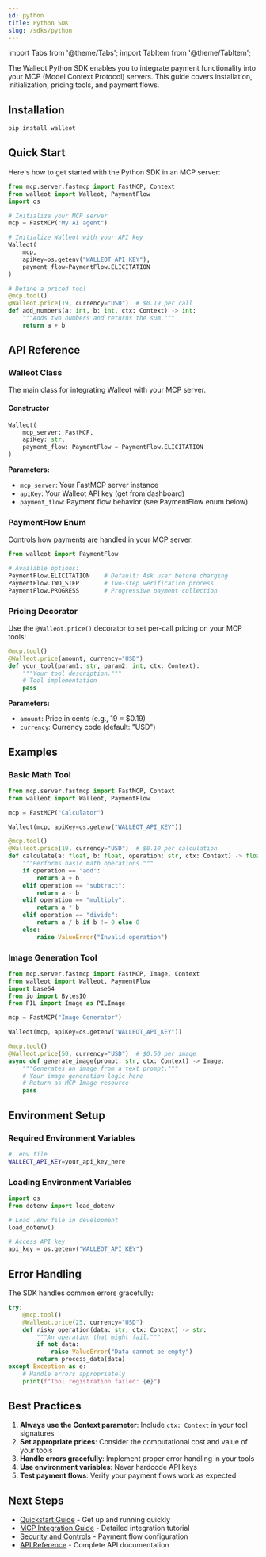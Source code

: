 ```yaml
---
id: python
title: Python SDK
slug: /sdks/python
---
```


import Tabs from '@theme/Tabs';
import TabItem from '@theme/TabItem';

The Walleot Python SDK enables you to integrate payment functionality into your MCP (Model Context Protocol) servers. This guide covers installation, initialization, pricing tools, and payment flows.

## Installation

```bash
pip install walleot
```

## Quick Start

Here's how to get started with the Python SDK in an MCP server:

```python
from mcp.server.fastmcp import FastMCP, Context
from walleot import Walleot, PaymentFlow
import os

# Initialize your MCP server
mcp = FastMCP("My AI agent")

# Initialize Walleot with your API key
Walleot(
    mcp,
    apiKey=os.getenv("WALLEOT_API_KEY"),
    payment_flow=PaymentFlow.ELICITATION
)

# Define a priced tool
@mcp.tool()
@Walleot.price(19, currency="USD")  # $0.19 per call
def add_numbers(a: int, b: int, ctx: Context) -> int:
    """Adds two numbers and returns the sum."""
    return a + b
```

## API Reference

### Walleot Class

The main class for integrating Walleot with your MCP server.

#### Constructor

```python
Walleot(
    mcp_server: FastMCP,
    apiKey: str,
    payment_flow: PaymentFlow = PaymentFlow.ELICITATION
)
```

**Parameters:**
- `mcp_server`: Your FastMCP server instance
- `apiKey`: Your Walleot API key (get from dashboard)
- `payment_flow`: Payment flow behavior (see PaymentFlow enum below)

### PaymentFlow Enum

Controls how payments are handled in your MCP server:

```python
from walleot import PaymentFlow

# Available options:
PaymentFlow.ELICITATION    # Default: Ask user before charging
PaymentFlow.TWO_STEP       # Two-step verification process
PaymentFlow.PROGRESS       # Progressive payment collection
```

### Pricing Decorator

Use the `@Walleot.price()` decorator to set per-call pricing on your MCP tools:

```python
@mcp.tool()
@Walleot.price(amount, currency="USD")
def your_tool(param1: str, param2: int, ctx: Context):
    """Your tool description."""
    # Tool implementation
    pass
```

**Parameters:**
- `amount`: Price in cents (e.g., 19 = $0.19)
- `currency`: Currency code (default: "USD")

## Examples

### Basic Math Tool

```python
from mcp.server.fastmcp import FastMCP, Context
from walleot import Walleot, PaymentFlow

mcp = FastMCP("Calculator")

Walleot(mcp, apiKey=os.getenv("WALLEOT_API_KEY"))

@mcp.tool()
@Walleot.price(10, currency="USD")  # $0.10 per calculation
def calculate(a: float, b: float, operation: str, ctx: Context) -> float:
    """Performs basic math operations."""
    if operation == "add":
        return a + b
    elif operation == "subtract":
        return a - b
    elif operation == "multiply":
        return a * b
    elif operation == "divide":
        return a / b if b != 0 else 0
    else:
        raise ValueError("Invalid operation")
```

### Image Generation Tool

```python
from mcp.server.fastmcp import FastMCP, Image, Context
from walleot import Walleot, PaymentFlow
import base64
from io import BytesIO
from PIL import Image as PILImage

mcp = FastMCP("Image Generator")

Walleot(mcp, apiKey=os.getenv("WALLEOT_API_KEY"))

@mcp.tool()
@Walleot.price(50, currency="USD")  # $0.50 per image
async def generate_image(prompt: str, ctx: Context) -> Image:
    """Generates an image from a text prompt."""
    # Your image generation logic here
    # Return as MCP Image resource
    pass
```

## Environment Setup

### Required Environment Variables

```bash
# .env file
WALLEOT_API_KEY=your_api_key_here
```

### Loading Environment Variables

```python
import os
from dotenv import load_dotenv

# Load .env file in development
load_dotenv()

# Access API key
api_key = os.getenv("WALLEOT_API_KEY")
```

## Error Handling

The SDK handles common errors gracefully:

```python
try:
    @mcp.tool()
    @Walleot.price(25, currency="USD")
    def risky_operation(data: str, ctx: Context) -> str:
        """An operation that might fail."""
        if not data:
            raise ValueError("Data cannot be empty")
        return process_data(data)
except Exception as e:
    # Handle errors appropriately
    print(f"Tool registration failed: {e}")
```

## Best Practices

1. **Always use the Context parameter**: Include `ctx: Context` in your tool signatures
2. **Set appropriate prices**: Consider the computational cost and value of your tools
3. **Handle errors gracefully**: Implement proper error handling in your tools
4. **Use environment variables**: Never hardcode API keys
5. **Test payment flows**: Verify your payment flows work as expected

## Next Steps

- [Quickstart Guide](/quickstart) - Get up and running quickly
- [MCP Integration Guide](/integrations/mcp) - Detailed integration tutorial
- [Security and Controls](/security-and-controls) - Payment flow configuration
- [API Reference](/api/reference) - Complete API documentation
